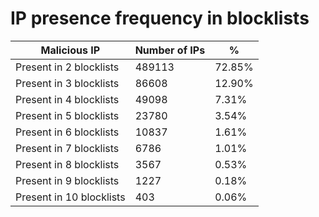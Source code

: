 # IP presence frequency in blocklists
| Malicious IP | Number of IPs | % |
|----|----|----|
| Present in 2 blocklists | 489113 | 72.85% |
| Present in 3 blocklists | 86608 | 12.90% |
| Present in 4 blocklists | 49098 | 7.31% |
| Present in 5 blocklists | 23780 | 3.54% |
| Present in 6 blocklists | 10837 | 1.61% |
| Present in 7 blocklists | 6786 | 1.01% |
| Present in 8 blocklists | 3567 | 0.53% |
| Present in 9 blocklists | 1227 | 0.18% |
| Present in 10 blocklists | 403 | 0.06% |
